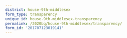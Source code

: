 ```yaml
---
district: house-9th-middlesex
form_type: transparency
unique_id: house-9th-middlesex-transparency
permalink: /2020bq/house-9th-middlesex/transparency/
form_id: '201707123019141'
---
```

